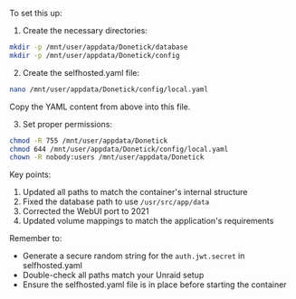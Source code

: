 To set this up:

1. Create the necessary directories:
```bash
mkdir -p /mnt/user/appdata/Donetick/database
mkdir -p /mnt/user/appdata/Donetick/config
```

2. Create the selfhosted.yaml file:
```bash
nano /mnt/user/appdata/Donetick/config/local.yaml
```
Copy the YAML content from above into this file.

3. Set proper permissions:
```bash
chmod -R 755 /mnt/user/appdata/Donetick
chmod 644 /mnt/user/appdata/Donetick/config/local.yaml
chown -R nobody:users /mnt/user/appdata/Donetick
```

Key points:
1. Updated all paths to match the container's internal structure
2. Fixed the database path to use `/usr/src/app/data`
3. Corrected the WebUI port to 2021
4. Updated volume mappings to match the application's requirements

Remember to:
- Generate a secure random string for the `auth.jwt.secret` in selfhosted.yaml
- Double-check all paths match your Unraid setup
- Ensure the selfhosted.yaml file is in place before starting the container